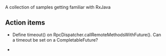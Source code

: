 
A collection of samples getting familiar with RxJava

Action items
------------

* Define timeout() on RpcDispatcher.callRemoteMethodsWithFuture(). Can a timeout be set on a CompletableFuture?

*